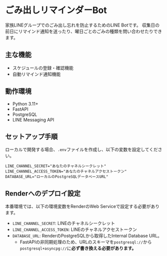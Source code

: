 # ごみ出しリマインダーBot

家族LINEグループでのごみ出し忘れを防止するためのLINE Botです。
収集日の前日にリマインド通知を送ったり、曜日ごとのごみの種類を問い合わせたりできます。

## 主な機能

- スケジュールの登録・確認機能
- 自動リマインド通知機能

## 動作環境

- Python 3.11+
- FastAPI
- PostgreSQL
- LINE Messaging API

## セットアップ手順

ローカルで開発する場合、`.env`ファイルを作成し、以下の変数を設定してください。

```env
LINE_CHANNEL_SECRET="あなたのチャネルシークレット"
LINE_CHANNEL_ACCESS_TOKEN="あなたのチャネルアクセストークン"
DATABASE_URL="ローカルのPostgreSQLデータベースURL"
```

## Renderへのデプロイ設定

本番環境では、以下の環境変数をRenderのWeb Serviceで設定する必要があります。

- `LINE_CHANNEL_SECRET`: LINEのチャネルシークレット
- `LINE_CHANNEL_ACCESS_TOKEN`: LINEのチャネルアクセストークン
- `DATABASE_URL`: RenderのPostgreSQLから取得したInternal Database URL。
  - FastAPIの非同期処理のため、URLのスキーマを`postgresql://`から`postgresql+asyncpg://`に**必ず書き換える必要があります。**
